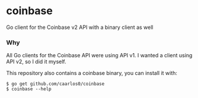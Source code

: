 # coinbase

Go client for the Coinbase v2 API with a binary client as well

### Why

All Go clients for the Coinbase API were using API v1. I wanted a client
using API v2, so I did it myself.

This repository also contains a coinbase binary, you can install it with:

```console
$ go get github.com/caarlos0/coinbase
$ coinbase --help
```
